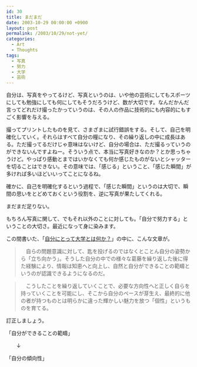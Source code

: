 ```yaml
---
id: 30
title: まだまだ
date: 2003-10-29 00:00:00 +0900
layout: post
permalink: /2003/10/29/not-yet/
categories:
  - Art
  - Thoughts
tags:
  - 写真
  - 努力
  - 大学
  - 芸術
---
```

自分は、写真をやってるけど、写真というのは、いや他の芸術にしてもスポーツにしても勉強にしても何にしてもそうだろうけど、数が大切です。なんだかんだ言ってどれだけ撮ったかっていうのは、その人の作品に技術的にも内容的にもすごく影響を与える。
  
<!--more-->

撮ってプリントしたものを見て、さまざまに試行錯誤をする。そして、自己を明確化していく。それらはすべて自分の糧になり、その繰り返しの中に成長はある。ただ撮ってるだけじゃ意味はないけど、自分の場合は、ただ撮るっていうのができないんですよねー。そういう点で、本当に写真好きなのか？とか思っちゃうけど。やっぱり感動とまではいかなくても何か感じたものがないとシャッターを切ることはできない。その意味では、「感じる」ということ、「感じた瞬間」が多ければ多いほどいいってことになるね。
  
確かに、自己を明確化するという過程で、「感じた瞬間」というのは大切で、瞬間の思いをとどめておくという役割を、逆に写真が果たしてくれる。

まだまだ足りない。
  
もちろん写真に関して、でもそれ以外のことに対しても。「自分で努力する」ということの大切さ。最近になって身に染みます。

この間書いた、「[自分にとって大学とは何か？](http://monta.ampomtan.com/25)」の中に、こんな文章が。

> 　自らの問題意識に対して、匙を投げるのではなくとことん自分の姿勢から「立ち向かう」。そうした自分の中での様々な葛藤を繰り返した後に得た経験により、情報は知恵へと向上し、自然と自分ができることの範疇というのが認識できるようになるのだ。
  
> 　こうしたことを繰り返していくことで、必要な方向性へと正しく自らを持っていくことを可能にし、そこから自分のペースが芽生え、最終的に他の者が持つものとは明らかに違った輝かしい魅力を放つ「個性」というものを育てる。

訂正しましょう。
  
「自分ができることの範疇」
  
　　↓
  
「自分の傾向性」
